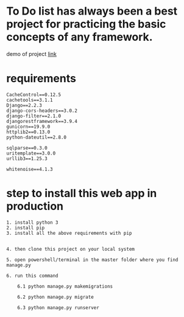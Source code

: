 
# To Do list has always been a best project for practicing the basic concepts of any framework.

demo of project [link](samstodolist.herokuapp.com)

# requirements

    CacheControl==0.12.5
    cachetools==3.1.1
    Django==2.2.3
    django-cors-headers==3.0.2
    django-filter==2.1.0
    djangorestframework==3.9.4
    gunicorn==19.9.0
    httplib2==0.13.0
    python-dateutil==2.8.0

    sqlparse==0.3.0
    uritemplate==3.0.0
    urllib3==1.25.3

    whitenoise==4.1.3
    
    

# step to install this web app in production

    1. install python 3
    2. install pip
    3. install all the above requirements with pip
    

    4. then clone this project on your local system

    5. open powershell/terminal in the master folder where you find manage.py

    6. run this command 

        6.1 python manage.py makemigrations

        6.2 python manage.py migrate

        6.3 python manage.py runserver
